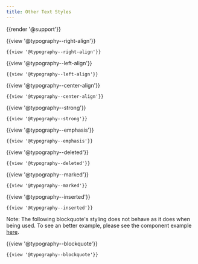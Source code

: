 ```yaml
---
title: Other Text Styles
---
```

{{render '@support'}}

{{view '@typography--right-align'}}
```
{{view '@typography--right-align'}}
```

{{view '@typography--left-align'}}
```
{{view '@typography--left-align'}}
```

{{view '@typography--center-align'}}
```
{{view '@typography--center-align'}}
```

{{view '@typography--strong'}}
```
{{view '@typography--strong'}}
```

{{view '@typography--emphasis'}}
```
{{view '@typography--emphasis'}}
```

{{view '@typography--deleted'}}
```
{{view '@typography--deleted'}}
```

{{view '@typography--marked'}}
```
{{view '@typography--marked'}}
```

{{view '@typography--inserted'}}
```
{{view '@typography--inserted'}}
```

Note: The following blockquote's styling does not behave as it does when being used. To see an better example, please see the component example [here](/build/%!CurrentVersion%!/components/detail/typography--blockquote.html).

{{view '@typography--blockquote'}}

```
{{view '@typography--blockquote'}}
```
